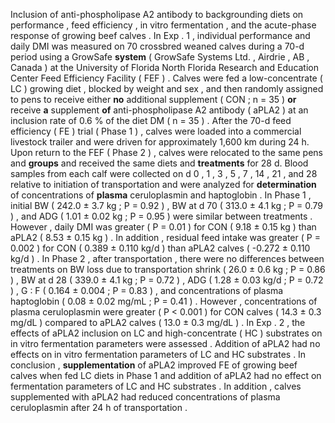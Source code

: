 Inclusion of anti-phospholipase A2 antibody to backgrounding diets on performance , feed efficiency , in vitro fermentation , and the acute-phase response of growing beef calves . In Exp . 1 , individual performance and daily DMI was measured on 70 crossbred weaned calves during a 70-d period using a GrowSafe **system** ( GrowSafe Systems Ltd. , Airdrie , AB , Canada ) at the University of Florida North Florida Research and Education Center Feed Efficiency Facility ( FEF ) . Calves were fed a low-concentrate ( LC ) growing diet , blocked by weight and sex , and then randomly assigned to pens to receive either **no** additional supplement ( CON ; n = 35 ) **or** receive **a** supplement **of** anti-phospholipase A2 antibody ( aPLA2 ) at an inclusion rate of 0.6 % of the diet DM ( n = 35 ) . After the 70-d feed efficiency ( FE ) trial ( Phase 1 ) , calves were loaded into a commercial livestock trailer and were driven for approximately 1,600 km during 24 h. Upon return to the FEF ( Phase 2 ) , calves were relocated to the same pens and **groups** and received the same diets and **treatments** for 28 d. Blood samples from each calf were collected on d 0 , 1 , 3 , 5 , 7 , 14 , 21 , and 28 relative to initiation of transportation and were analyzed for **determination** of concentrations of **plasma** ceruloplasmin and haptoglobin . In Phase 1 , initial BW ( 242.0 ± 3.7 kg ; P = 0.92 ) , BW at d 70 ( 313.0 ± 4.1 kg ; P = 0.79 ) , and ADG ( 1.01 ± 0.02 kg ; P = 0.95 ) were similar between treatments . However , daily DMI was greater ( P = 0.01 ) for CON ( 9.18 ± 0.15 kg ) than aPLA2 ( 8.53 ± 0.15 kg ) . In addition , residual feed intake was greater ( P = 0.002 ) for CON ( 0.389 ± 0.110 kg/d ) than aPLA2 calves ( -0.272 ± 0.110 kg/d ) . In Phase 2 , after transportation , there were no differences between treatments on BW loss due to transportation shrink ( 26.0 ± 0.6 kg ; P = 0.86 ) , BW at d 28 ( 339.0 ± 4.1 kg ; P = 0.72 ) , ADG ( 1.28 ± 0.03 kg/d ; P = 0.72 ) , G : F ( 0.164 ± 0.004 ; P = 0.83 ) , and concentrations of plasma haptoglobin ( 0.08 ± 0.02 mg/mL ; P = 0.41 ) . However , concentrations of plasma ceruloplasmin were greater ( P < 0.001 ) for CON calves ( 14.3 ± 0.3 mg/dL ) compared to aPLA2 calves ( 13.0 ± 0.3 mg/dL ) . In Exp . 2 , the effects of aPLA2 inclusion on LC and high-concentrate ( HC ) substrates on in vitro fermentation parameters were assessed . Addition of aPLA2 had no effects on in vitro fermentation parameters of LC and HC substrates . In conclusion , **supplementation** of aPLA2 improved FE of growing beef calves when fed LC diets in Phase 1 and addition of aPLA2 had no effect on fermentation parameters of LC and HC substrates . In addition , calves supplemented with aPLA2 had reduced concentrations of plasma ceruloplasmin after 24 h of transportation . 